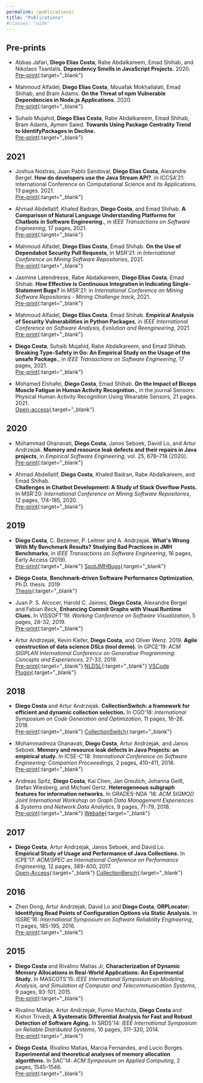 ```yaml
---
permalink: /publications/
title: "Publications"
#classes: "wide"
---
```


## Pre-prints
	
- Abbas Jafari, **Diego Elias Costa**, Rabe Abdalkareem, Emad Shihab, and Nikolaos Tsantalis.
	**Dependency Smells in JavaScript Projects.**
    2020.
    <br>
	<i class="fa fa-file-pdf"></i> [Pre-print](https://arxiv.org/abs/2010.14573){:target="_blank"}

- Mahmoud Alfadel, **Diego Elias Costa**, Mouafak Mokhallalati, Emad Shihab, and Bram Adams.
	**On the Threat of npm Vulnerable Dependencies in Node.js Applications.**
    2020.
    <br>
	<i class="fa fa-file-pdf"></i> [Pre-print](https://arxiv.org/abs/2009.09019){:target="_blank"}

- Suhaib Mujahid, **Diego Elias Costa**, Rabe Abdalkareem, Emad Shihab, Bram Adams, 
	Aymen Saied. 
	**Towards Using Package Centrality Trend to IdentifyPackages in Decline.**
	<br>
	<i class="fa fa-file-pdf"></i> [Pre-print](https://arxiv.org/abs/2107.10168){:target="_blank"}


<!-- 5. Mahmoud Alfadel, **Diego Costa** and Emad Shihab.
	``Empirical analysis of security vulnerabilities in python packages''.
	Submitted to SANER'21: International Conference on Software Analysis, Evolution and Reengineering. 2020. -->

## 2021

- Joshua Nostras, Juan Pablo Sandoval, **Diego Elias Costa**, Alexandre Bergel. 
	**How do developers use the Java Stream API?**.
	In ICCSA'21: International Conference on Computational Science and its Applications. 13 pages. 2021.
	<br> 
   <i class="fa fa-file-pdf"></i> [Pre-print](https://www.researchgate.net/publication/353738678){:target="_blank"}

- Ahmad Abdellatif, Khaled Badran, **Diego Costa**, and Emad Shihab.
	**A Comparison of Natural Language Understanding Platforms for Chatbots in Software Engineering.**,
    in *IEEE Transactions on Software Engineering*, 17 pages, 2021.
	<br>
	<i class="fa fa-file-pdf"></i> [Pre-print](https://www.researchgate.net/publication/351417230){:target="_blank"}

- Mahmoud Alfadel, **Diego Elias Costa**, Emad Shihab. 
  **On the Use of Dependabot Security Pull Requests**,
  In MSR'21: in *International Conference on Mining Software Repositories*, 2021.
  <br> 
  <i class="fa fa-file-pdf"></i> [Pre-print](https://www.researchgate.net/publication/349641251){:target="_blank"}

- Jasmine Latendresse, Rabe Abdalkareem, **Diego Elias Costa**, Emad Shihab.
  **How Effective is Continuous Integration in Indicating Single-Statement Bugs?**
	In MSR'21: in *International Conference on Mining Software Repositories - Mining Challenge track*, 2021.
   <br> 
   <i class="fa fa-file-pdf"></i> [Pre-print](https://www.researchgate.net/publication/349895921){:target="_blank"}




- Mahmoud Alfadel, **Diego Elias Costa**, Emad Shihab.
  **Empirical Analysis of Security Vulnerabilities in Python Packages**,
  in *IEEE International Conference on Software Analysis, Evolution and Reengineering*, 2021.
  <br>
	<i class="fa fa-file-pdf"></i> [Pre-print](https://www.researchgate.net/publication/348392851){:target="_blank"}

- **Diego Costa**, Suhaib Mujahid, Rabe Abdalkareem, and Emad Shihab.
	**Breaking Type-Safety in Go: An Empirical Study on the Usage of the unsafe Package.**,
	in *IEEE Transactions on Software Engineering*, 17 pages, 2021.
	<br>
	<i class="fa fa-file-pdf"></i> [Pre-print](https://www.researchgate.net/publication/348973245){:target="_blank"}

- Mohamed Elshafei, **Diego Costa**, Emad Shihab.
	**On the Impact of Biceps Muscle Fatigue in Human Activity Recognition.**,
	in the journal Sensors: Physical Human Activity Recognition Using Wearable Sensors, 21 pages. 2021. 
	<br>
	<i class="fa fa-file-pdf"></i> [Open-access](https://www.mdpi.com/1424-8220/21/4/1070){:target="_blank"}




## 2020

- Mohammad Ghanavati, **Diego Costa**, Janos Seboek, David Lo, and Artur Andrzejak.
    **Memory and resource leak defects and their repairs in Java projects**, 
    in *Empirical Software Engineering*, vol. 25, 678–718 (2020).
    <br>
	<i class="fa fa-file-pdf"></i> [Pre-print](https://www.researchgate.net/publication/334709860){:target="_blank"}


- Ahmad Abdellatif, **Diego Costa**, Khaled Badran, Rabe Abdalkareem, and Emad Shihab.  
	**Challenges in Chatbot Development: A Study of Stack Overflow Posts.**
	In MSR'20: *International Conference on Mining Software Repositories*, 12 pages, 174-185, 2020.
	<br>
	<i class="fa fa-file-pdf" aria-hidden="true"></i> [Pre-print](https://www.researchgate.net/publication/339954158){:target="_blank"}


## 2019

- **Diego Costa**, C. Bezemer, P. Leitner and A. Andrzejak.
    **What's Wrong With My Benchmark Results? Studying Bad Practices in JMH Benchmarks**, 
    in *IEEE Transactions on Software Engineering*, 16 pages, Early Access (2019). 
    <br>
	<i class="fa fa-file-pdf" aria-hidden="true"></i> [Pre-print](https://www.researchgate.net/publication/333825812){:target="_blank"}
	<i class="fab fa-github" aria-hidden="true"></i> [SpotJMHBugs](https://github.com/DiegoEliasCosta/spotjmhbugs){:target="_blank"}

- **Diego Costa**, 
  **Benchmark-driven Software Performance Optimization**,
  Ph.D. thesis. 2019
  <br>
  <i class="fa fa-file-pdf" aria-hidden="true"></i> [Thesis](http://archiv.ub.uni-heidelberg.de/volltextserver/26919/1/DiegoCosta_thesis.pdf){:target="_blank"}


- Juan P. S. Alcocer, Harold C. Jaimes, **Diego Costa**, Alexandre Bergel and Fabian Beck, 
	**Enhancing Commit Graphs with Visual Runtime Clues.**
	In VISSOFT'19: *Working Conference on Software Visualization*,
	5 pages, 28-32, 2019.
	<br>
	<i class="fa fa-file-pdf" aria-hidden="true"></i> [Pre-print](https://www.researchgate.net/publication/339954158){:target="_blank"}
	
- Artur Andrzejak, Kevin Kiefer, **Diego Costa**, and Oliver Wenz. 2019. 
    **Agile construction of data science DSLs (tool demo).** 
	In GPCE'19: *ACM SIGPLAN International Conference on Generative Programming: Concepts and Experiences*, 27-33, 2019.
	<br>
	<i class="fa fa-file-pdf" aria-hidden="true"></i> [Pre-print](https://www.researchgate.net/publication/335868045){:target="_blank"}
	<i class="fab fa-github" aria-hidden="true"></i> [NLDSL](https://einhornstyle.gitlab.io/nldsl/){:target="_blank"}
    <i class="fa fa-cog" aria-hidden="true"></i> [VSCode Plugin](https://marketplace.visualstudio.com/items?itemName=PVS-IfI-Heidelberg-University-Germany.vscode-nldsl-windows){:target="_blank"}

## 2018

- **Diego Costa** and Artur Andrzejak. 
	**CollectionSwitch: a framework for efficient and dynamic collection selection.**
	In CGO'18: *International Symposium on Code Generation and Optimization*, 11 pages, 16–26. 2018. 
	<br>
	<i class="fa fa-file-pdf" aria-hidden="true"></i> [Pre-print](https://www.researchgate.net/publication/323230033){:target="_blank"}
	<i class="fab fa-github" aria-hidden="true"></i> [CollectionSwitch](https://github.com/DiegoEliasCosta/collectionSwitch){:target="_blank"}


- Mohammadreza Ghanavati, **Diego Costa**, Artur Andrzejak, and Janos Seboek. 
	**Memory and resource leak defects in Java Projects: an empirical study.** 
	In ICSE-C'18: *International Conference on Software Engineering: Companion Proceeedings*, 2 pages, 410–411, 2018.
	<br>
	<i class="fa fa-file-pdf" aria-hidden="true"></i> [Pre-print](https://www.researchgate.net/publication/323477150){:target="_blank"}


- Andreas Spitz, **Diego Costa**, Kai Chen, Jan Greulich, Johanna Geiß, Stefan Wiesberg, and Michael Gertz. 
	**Heterogeneous subgraph features for information networks.**
	In GRADES-NDA '18: *ACM SIGMOD Joint International Workshop on Graph Data Management Experiences \& Systems and Network Data Analytics*, 9 pages, 71-79, 2018. 
	<br>
	<i class="fa fa-file-pdf" aria-hidden="true"></i> [Pre-print](https://www.researchgate.net/publication/325591871){:target="_blank"}
	<i class="fa fa-globe" aria-hidden="true"></i> [Website](https://dbs.ifi.uni-heidelberg.de/resources/hsgf/){:target="_blank"}
	

## 2017

- **Diego Costa**, Artur Andrzejak, Janos Seboek, and David Lo.  		
	**Empirical Study of Usage and Performance of Java Collections.**
	In ICPE'17: *ACM/SPEC on International Conference on Performance Engineering*, 12 pages, 389-400, 2017.
    <br>
	<i class="fa fa-file-pdf" aria-hidden="true"></i> [Open-Access](https://dl.acm.org/doi/10.1145/3030207.3030221){:target="_blank"}
	<i class="fab fa-github" aria-hidden="true"></i> [CollectionBench](https://github.com/DiegoEliasCosta/CollectionsBench){:target="_blank"}

	
## 2016

- Zhen Dong, Artur Andrzejak, David Lo and **Diego Costa**, 
	**ORPLocator: Identifying Read Points of Configuration Options via Static Analysis.**
	In ISSRE'16: *International Symposium on Software Reliability Engineering*, 11 pages, 185-195, 2016.
    <br>
	<i class="fa fa-file-pdf" aria-hidden="true"></i> [Pre-print](https://www.researchgate.net/publication/307429820){:target="_blank"}


## 2015

- **Diego Costa** and Rivalino Matias Jr, 
	**Characterization of Dynamic Memory Allocations in Real-World Applications: An Experimental Study.**
	In MASCOTS'15:  *IEEE International Symposium on Modeling, Analysis, and Simulation of Computer and Telecommunication Systems*, 9 pages, 93-101, 2015.
    <br>
	<i class="fa fa-file-pdf" aria-hidden="true"></i> [Pre-print](https://www.researchgate.net/publication/278392781){:target="_blank"}


- Rivalino Matias, Artur Andrzejak, Fumio Machida, **Diego Costa** and Kishor Trivedi, 
	**A Systematic Differential Analysis for Fast and Robust Detection of Software Aging.**
	In SRDS'14: *IEEE International Symposium on Reliable Distributed Systems*, 10 pages, 311-320, 2014.
	<br>
	<i class="fa fa-file-pdf" aria-hidden="true"></i> [Pre-print](https://www.researchgate.net/publication/263450326){:target="_blank"}


- **Diego Costa**, Rivalino Matias, Marcia Fernandes, and Lucio Borges.  
    **Experimental and theoretical analyses of memory allocation algorithms.**
	In SAC'14: *ACM Symposium on Applied Computing*, 2 pages, 1545–1546.
	<br>
	<i class="fa fa-file-pdf" aria-hidden="true"></i> [Pre-print](https://www.researchgate.net/publication/259043057){:target="_blank"}
